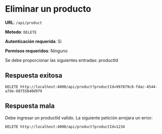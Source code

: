 # Eliminar un producto

**URL**: `/api/product`

**Metodo**: `DELETE`

**Autenticación requerida**: Si

**Permisos requeridos**: Ninguno

Se debe proporcionar las siguientes entradas: productId

## Respuesta exitosa

```http
DELETE http://localhost:4000/api/product?productId=997879c8-fdac-4544-a7de-68755840d979
```

## Respuesta mala

Debe ingresar un productId valido. La siguiente petición arrojara un error:

```http
DELETE http://localhost:4000/api/product?productId=1234
```
